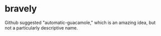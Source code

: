 # bravely
Github suggested "automatic-guacamole," which is an amazing idea, but not a particularly descriptive name.
